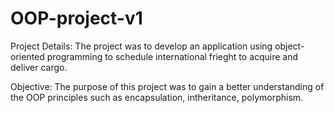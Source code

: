 # OOP-project-v1

Project Details:
The project was to develop an application using object-oriented programming to schedule international frieght to acquire and deliver cargo. 

Objective: 
The purpose of this project was to gain a better understanding of the OOP principles such as encapsulation, intheritance, polymorphism. 



